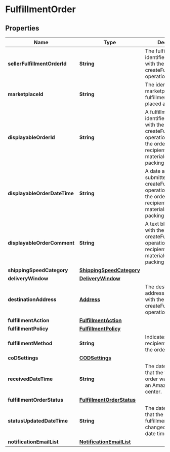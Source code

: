 
# FulfillmentOrder

## Properties
Name | Type | Description | Notes
------------ | ------------- | ------------- | -------------
**sellerFulfillmentOrderId** | **String** | The fulfillment order identifier submitted with the createFulfillmentOrder operation. | 
**marketplaceId** | **String** | The identifier for the marketplace the fulfillment order is placed against. | 
**displayableOrderId** | **String** | A fulfillment order identifier submitted with the createFulfillmentOrder operation. Displays as the order identifier in recipient-facing materials such as the packing slip. | 
**displayableOrderDateTime** | **String** | A date and time submitted with the createFulfillmentOrder operation. Displays as the order date in recipient-facing materials such as the packing slip. | 
**displayableOrderComment** | **String** | A text block submitted with the createFulfillmentOrder operation. Displays in recipient-facing materials such as the packing slip. | 
**shippingSpeedCategory** | [**ShippingSpeedCategory**](ShippingSpeedCategory.md) |  | 
**deliveryWindow** | [**DeliveryWindow**](DeliveryWindow.md) |  |  [optional]
**destinationAddress** | [**Address**](Address.md) | The destination address submitted with the createFulfillmentOrder operation. | 
**fulfillmentAction** | [**FulfillmentAction**](FulfillmentAction.md) |  |  [optional]
**fulfillmentPolicy** | [**FulfillmentPolicy**](FulfillmentPolicy.md) |  |  [optional]
**fulfillmentMethod** | **String** | Indicates the intended recipient channel for the order. |  [optional]
**coDSettings** | [**CODSettings**](CODSettings.md) |  |  [optional]
**receivedDateTime** | **String** | The date and time that the fulfillment order was received by an Amazon fulfillment center. | 
**fulfillmentOrderStatus** | [**FulfillmentOrderStatus**](FulfillmentOrderStatus.md) |  | 
**statusUpdatedDateTime** | **String** | The date and time that the status of the fulfillment order last changed, in ISO 8601 date time format. | 
**notificationEmailList** | [**NotificationEmailList**](NotificationEmailList.md) |  |  [optional]



